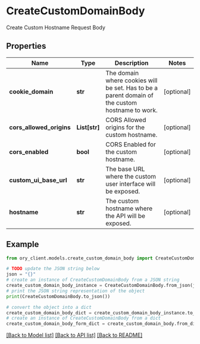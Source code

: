 # CreateCustomDomainBody

Create Custom Hostname Request Body

## Properties

Name | Type | Description | Notes
------------ | ------------- | ------------- | -------------
**cookie_domain** | **str** | The domain where cookies will be set. Has to be a parent domain of the custom hostname to work. | [optional] 
**cors_allowed_origins** | **List[str]** | CORS Allowed origins for the custom hostname. | [optional] 
**cors_enabled** | **bool** | CORS Enabled for the custom hostname. | [optional] 
**custom_ui_base_url** | **str** | The base URL where the custom user interface will be exposed. | [optional] 
**hostname** | **str** | The custom hostname where the API will be exposed. | [optional] 

## Example

```python
from ory_client.models.create_custom_domain_body import CreateCustomDomainBody

# TODO update the JSON string below
json = "{}"
# create an instance of CreateCustomDomainBody from a JSON string
create_custom_domain_body_instance = CreateCustomDomainBody.from_json(json)
# print the JSON string representation of the object
print(CreateCustomDomainBody.to_json())

# convert the object into a dict
create_custom_domain_body_dict = create_custom_domain_body_instance.to_dict()
# create an instance of CreateCustomDomainBody from a dict
create_custom_domain_body_form_dict = create_custom_domain_body.from_dict(create_custom_domain_body_dict)
```
[[Back to Model list]](../README.md#documentation-for-models) [[Back to API list]](../README.md#documentation-for-api-endpoints) [[Back to README]](../README.md)


